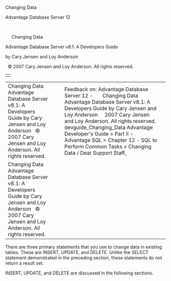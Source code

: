 Changing Data




Advantage Database Server 12  

 

     Changing Data

Advantage Database Server v8.1: A Developers Guide

by Cary Jensen and Loy Anderson

  © 2007 Cary Jensen and Loy Anderson. All rights reserved.

|  |
| --- |
|  |

|  |  |  |  |  |
| --- | --- | --- | --- | --- |
| Changing Data  Advantage Database Server v8.1: A Developers Guide  by Cary Jensen and Loy Anderson    © 2007 Cary Jensen and Loy Anderson. All rights reserved. |  |  | Feedback on: Advantage Database Server 12 -       Changing Data Advantage Database Server v8.1: A Developers Guide by Cary Jensen and Loy Anderson     2007 Cary Jensen and Loy Anderson. All rights reserved. devguide\_Changing\_Data Advantage Developer's Guide > Part II - Advantage SQL > Chapter 12 - SQL to Perform Common Tasks > Changing Data / Dear Support Staff, |  |
| Changing Data  Advantage Database Server v8.1: A Developers Guide  by Cary Jensen and Loy Anderson    © 2007 Cary Jensen and Loy Anderson. All rights reserved. |  |  |  |  |

There are three primary statements that you use to change data in existing tables. These are INSERT, UPDATE, and DELETE. Unlike the SELECT statement demonstrated in the preceding section, these statements do not return a result set.

INSERT, UPDATE, and DELETE are discussed in the following sections.